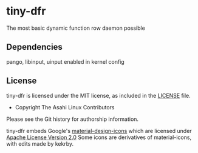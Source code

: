 # tiny-dfr
The most basic dynamic function row daemon possible


## Dependencies
pango, libinput, uinput enabled in kernel config

## License

tiny-dfr is licensed under the MIT license, as included in the [LICENSE](LICENSE) file.

* Copyright The Asahi Linux Contributors

Please see the Git history for authorship information.

tiny-dfr embeds Google's [material-design-icons](https://github.com/google/material-design-icons)
which are licensed under [Apache License Version 2.0](LICENSE.material)
Some icons are derivatives of material-icons, with edits made by kekrby.
